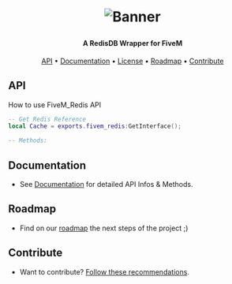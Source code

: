 <h1 align="center">

![Banner](https://i.imgur.com/NDok.png)

</h1>

<h4 align="center">A RedisDB Wrapper for FiveM</h4>

<p align="center">
  <a href="#API">API</a> •
  <a href="#Documentation">Documentation</a> •
  <a href="#License">License</a> •
  <a href="#Roadmap">Roadmap</a> •
  <a href="#Contribute">Contribute</a>
</p>

## API

How to use FiveM_Redis API

```lua
-- Get Redis Reference
local Cache = exports.fivem_redis:GetInterface();

-- Methods:

```

## Documentation

- See [Documentation](https://github.com/Santagain/fivem_redis/wiki) for detailed API Infos & Methods.

## Roadmap

- Find on our [roadmap](https://github.com/Santagain/fivem_redis/projects/1) the next steps of the project ;)

## Contribute

- Want to contribute? [Follow these recommendations](https://github.com/Santagain/fivem_redis/blob/main/CONTRIBUTING.md).
